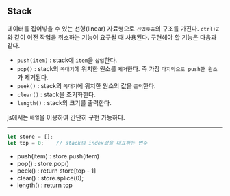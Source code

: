 ## Stack

데이터를 집어넣을 수 있는 선형(linear) 자료형으로 `선입후출`의 구조를 가진다. `ctrl+Z`와 같이 이전 작업을 취소하는 기능이 요구될 때 사용된다.
구현해야 할 기능은 다음과 같다.

- `push(item)` : stack에 `item`을 `삽입`한다.
- `pop()` : stack의 `꼭대기`에 위치한 원소를 `제거`한다. 즉 가장 `마지막으로 push한 원소`가 제거된다.
- `peek()` : stack의 `꼭대기`에 위치한 원소의 값을 `출력`한다.
- `clear()` : stack을 초기화한다.
- `length()` : stack의 크기를 출력한다.

js에서는 `배열`을 이용하여 간단히 구현 가능하다.

---

```javascript
let store = [];
let top = 0;    // stack의 index값을 대표하는 변수
```

- push(item) : store.push(item)
- pop() : store.pop()
- peek() : return store[top - 1]
- clear() : store.splice(0);
- length() : return top